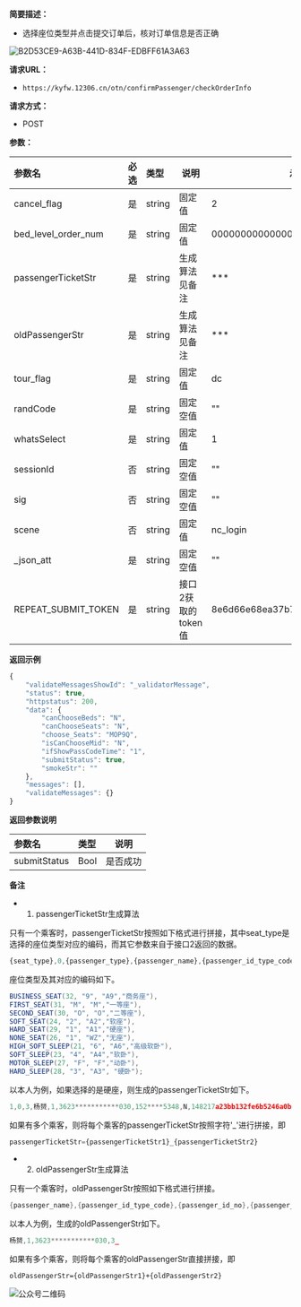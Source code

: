 **简要描述：** 

- 选择座位类型并点击提交订单后，核对订单信息是否正确

![B2D53CE9-A63B-441D-834F-EDBFF61A3A63](/Users/yy/Documents/抢票酱/资料文档/本地图片库/B2D53CE9-A63B-441D-834F-EDBFF61A3A63.png)

**请求URL：** 

- ` https://kyfw.12306.cn/otn/confirmPassenger/checkOrderInfo `

**请求方式：**

- POST 

**参数：** 

| 参数名              | 必选 | 类型   | 说明               | 示例                             |
| :------------------ | :--- | :----- | ------------------ | -------------------------------- |
| cancel_flag         | 是   | string | 固定值             | 2                                |
| bed_level_order_num | 是   | string | 固定值             | 000000000000000000000000000000   |
| passengerTicketStr  | 是   | string | 生成算法见备注     | ***                              |
| oldPassengerStr     | 是   | string | 生成算法见备注     | ***                              |
| tour_flag           | 是   | string | 固定值             | dc                               |
| randCode            | 是   | string | 固定空值           | ""                               |
| whatsSelect         | 是   | string | 固定值             | 1                                |
| sessionId           | 否   | string | 固定空值           | ""                               |
| sig                 | 否   | string | 固定空值           | ""                               |
| scene               | 否   | string | 固定值             | nc_login                         |
| _json_att           | 是   | string | 固定空值           | ""                               |
| REPEAT_SUBMIT_TOKEN | 是   | string | 接口2获取的token值 | 8e6d66e68ea37b7c33a2eb234b41ffbf |

 **返回示例**

``` javascript
{
	"validateMessagesShowId": "_validatorMessage",
	"status": true,
	"httpstatus": 200,
	"data": {
		"canChooseBeds": "N",
		"canChooseSeats": "N",
		"choose_Seats": "MOP9Q",
		"isCanChooseMid": "N",
		"ifShowPassCodeTime": "1",
		"submitStatus": true,
		"smokeStr": ""
	},
	"messages": [],
	"validateMessages": {}
}
```

 **返回参数说明** 

| 参数名       | 类型 | 说明     |
| :----------- | :--- | -------- |
| submitStatus | Bool | 是否成功 |

 **备注** 

- 1. passengerTicketStr生成算法

只有一个乘客时，passengerTicketStr按照如下格式进行拼接，其中seat_type是选择的座位类型对应的编码，而其它参数来自于接口2返回的数据。

```javascript
{seat_type},0,{passenger_type},{passenger_name},{passenger_id_type_code},{passenger_id_no},{mobile_no},N,{allEncStr}
```

座位类型及其对应的编码如下。

```java
BUSINESS_SEAT(32, "9", "A9","商务座"),
FIRST_SEAT(31, "M", "M","一等座"),
SECOND_SEAT(30, "O", "O","二等座"),
SOFT_SEAT(24, "2", "A2","软座"),
HARD_SEAT(29, "1", "A1","硬座"),
NONE_SEAT(26, "1", "WZ","无座"),
HIGH_SOFT_SLEEP(21, "6", "A6","高级软卧"),
SOFT_SLEEP(23, "4", "A4","软卧"),
MOTOR_SLEEP(27, "F", "F","动卧"),
HARD_SLEEP(28, "3", "A3", "硬卧");
```

以本人为例，如果选择的是硬座，则生成的passengerTicketStr如下。

```javascript
1,0,3,杨赟,1,3623***********030,152****5348,N,148217a23bb132fe6b5246a0b2a9f0a3157b10f902cb34ae8c79a1be98ec78568293f668c1b3f7b6b67c6b854c37a79f55d83ec4b34e031766417837e4f3123f
```

如果有多个乘客，则将每个乘客的passengerTicketStr按照字符'_'进行拼接，即

```javascript
passengerTicketStr={passengerTicketStr1}_{passengerTicketStr2}
```

- 2. oldPassengerStr生成算法

只有一个乘客时，oldPassengerStr按照如下格式进行拼接。

```java
{passenger_name},{passenger_id_type_code},{passenger_id_no},{passenger_type}_
```

以本人为例，生成的oldPassengerStr如下。

```javascript
杨赟,1,3623***********030,3_
```

如果有多个乘客，则将每个乘客的oldPassengerStr直接拼接，即

```
oldPassengerStr={oldPassengerStr1}+{oldPassengerStr2}
```



![公众号二维码](https://tva1.sinaimg.cn/large/007S8ZIlgy1gdy3ml2gu0j3076076gm3.jpg)